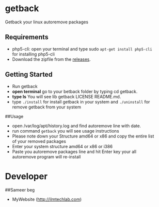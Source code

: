 getback
=======

Getback your linux autoremove packages 


## Requirements

* php5-cli: open your terminal and type sudo `apt-get install php5-cli` for installing php5-cli
* Download the zipfile from the [releases](https://github.com/codex8/getback/archive/master.zip).



## Getting Started
* Run getback
* **open terminal** go to your betback folder by typing cd getback.
* **type ls** You will see lib getback LICENSE README.md. 
* type `./install` for install getback in your system and `./uninstall` for remove getback from your system

##Usage
* open /var/log/apt/history.log and find autoremove line with date.
* run command `getback` you will see usage instructions
* Please note down your Structure amd64 or x86 and copy the entire list of your removed packages
* Enter your system structure amd64 or x86 or i386
* Paste you autoremove packages line and hit Enter key your all autoremove program will re-install


Developer
==========
##Sameer beg

* MyWebsite (http://ilmtechlab.com) 


